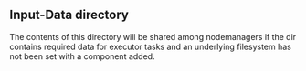 ## Input-Data directory
The contents of this directory will be shared among nodemanagers if the dir contains required data for executor tasks and an underlying filesystem has not been set with a component added. 
